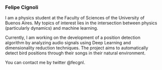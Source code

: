 ### Felipe Cignoli

<!--
**fcignoli/fcignoli** is a ✨ _special_ ✨ repository because its `README.md` (this file) appears on your GitHub profile.

Here are some ideas to get you started:

- 🔭 I’m currently working on ...
- 🌱 I’m currently learning ...
- 👯 I’m looking to collaborate on ...
- 🤔 I’m looking for help with ...
- 💬 Ask me about ...
- 📫 How to reach me: ...
- 😄 Pronouns: ...
- ⚡ Fun fact: ...
-->
I am a physics student at the Faculty of Sciences of the University of Buenos Aires. My topics of interest lies in the intersection between physics (particularly dynamics) and machine learning.

Currently, I am working on the development of a position detection algorithm by analyzing audio signals using Deep Learning and dimensionality reduction techniques. The project aims to automatically detect bird positions through their songs in their natural environment. 

<!--My CV can be downloaded from here [cv_cignoli_felipe_2022.pdf](https://github.com/fcignoli/fcignoli/files/7629562/cv_cignoli_felipe_2021.pdf). -->

You can contact me by twitter @fecgnl.


